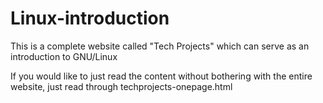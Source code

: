 # Linux-introduction
This is a complete website called "Tech Projects" which can serve as an introduction to GNU/Linux

If you would like to just read the content without bothering with the entire 
website, just read through techprojects-onepage.html
